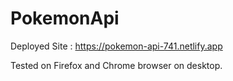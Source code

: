 # PokemonApi

Deployed Site : https://pokemon-api-741.netlify.app

Tested on Firefox and Chrome browser on desktop.

